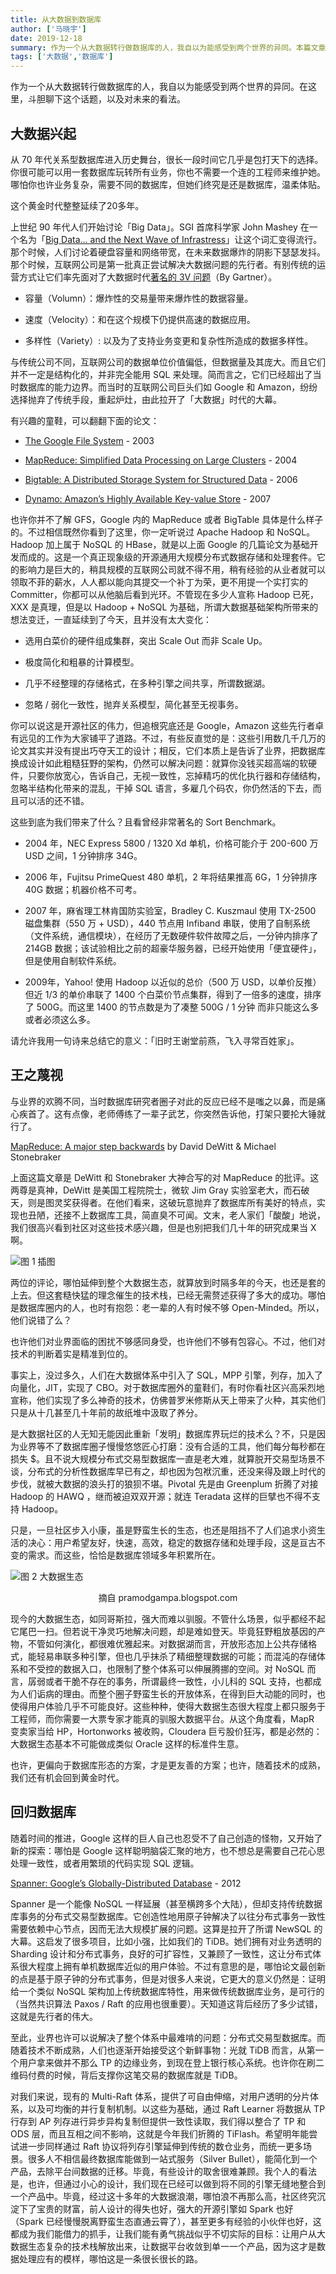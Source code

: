 ```yaml
---
title: 从大数据到数据库
author: ['马晓宇']
date: 2019-12-18
summary: 作为一个从大数据转行做数据库的人，我自以为能感受到两个世界的异同。本篇文章，斗胆聊下这个话题，以及对未来的看法。
tags: ['大数据','数据库']
---
```


作为一个从大数据转行做数据库的人，我自以为能感受到两个世界的异同。在这里，斗胆聊下这个话题，以及对未来的看法。

## 大数据兴起

从 70 年代关系型数据库进入历史舞台，很长一段时间它几乎是包打天下的选择。你很可能可以用一套数据库玩转所有业务，你也不需要一个连的工程师来维护她。哪怕你也许业务复杂，需要不同的数据库，但她们终究是还是数据库，温柔体贴。

这个黄金时代整整延续了20多年。

上世纪 90 年代人们开始讨论「Big Data」。SGI 首席科学家 John Mashey 在一个名为「[Big Data… and the Next Wave of Infrastress](https://static.usenix.org/event/usenix99/invited_talks/mashey.pdf)」让这个词汇变得流行。那个时候，人们讨论着硬盘容量和网络带宽，在未来数据爆炸的阴影下瑟瑟发抖。那个时候，互联网公司是第一批真正尝试解决大数据问题的先行者。有别传统的运营方式让它们率先面对了大数据时代[著名的 3V 问题](https://blogs.gartner.com/doug-laney/files/2012/01/ad949-3D-Data-Management-Controlling-Data-Volume-Velocity-and-Variety.pdf)（By Gartner）。

*   容量（Volumn）：爆炸性的交易量带来爆炸性的数据容量。

*   速度（Velocity）：和在这个规模下仍提供高速的数据应用。

*   多样性（Variety）: 以及为了支持业务变更和复杂性所造成的数据多样性。

与传统公司不同，互联网公司的数据单位价值偏低，但数据量及其庞大。而且它们并不一定是结构化的，并非完全能用 SQL 来处理。简而言之，它们已经超出了当时数据库的能力边界。而当时的互联网公司巨头们如 Google 和 Amazon，纷纷选择抛弃了传统手段，重起炉灶，由此拉开了「大数据」时代的大幕。

有兴趣的童鞋，可以翻翻下面的论文：

*   [The Google File System](https://static.googleusercontent.com/media/research.google.com/en//archive/gfs-sosp2003.pdf) - 2003

*   [MapReduce: Simplified Data Processing on Large Clusters](https://static.googleusercontent.com/media/research.google.com/en//archive/mapreduce-osdi04.pdf) - 2004

*   [Bigtable: A Distributed Storage System for Structured Data](https://static.googleusercontent.com/media/research.google.com/en//archive/bigtable-osdi06.pdf) - 2006

*   [Dynamo: Amazon’s Highly Available Key-value Store](https://www.allthingsdistributed.com/files/amazon-dynamo-sosp2007.pdf) - 2007

也许你并不了解 GFS，Google 内的 MapReduce 或者 BigTable 具体是什么样子的。不过相信既然你看到了这里，你一定听说过 Apache Hadoop 和 NoSQL。Hadoop 加上属于 NoSQL 的 HBase，就是以上面 Google 的几篇论文为基础开发而成的。这是一个真正现象级的开源通用大规模分布式数据存储和处理套件。它的影响力是巨大的，稍具规模的互联网公司就不得不用，稍有经验的从业者就可以领取不菲的薪水，人人都以能向其提交一个补丁为荣，更不用提一个实打实的 Committer，你都可以从他脑后看到光环。不管现在多少人宣称 Hadoop 已死，XXX 是真理，但是以 Hadoop + NoSQL 为基础，所谓大数据基础架构所带来的想法变迁，一直延续到了今天，且并没有太大变化：

*   选用白菜价的硬件组成集群，突出 Scale Out 而非 Scale Up。

*   极度简化和粗暴的计算模型。

*   几乎不经整理的存储格式，在多种引擎之间共享，所谓数据湖。

*   忽略 / 弱化一致性，抛弃关系模型，简化甚至无视事务。

你可以说这是开源社区的伟力，但追根究底还是 Google，Amazon 这些先行者卓有远见的工作为大家铺平了道路。不过，有些反直觉的是：这些引用数几千几万的论文其实并没有提出巧夺天工的设计；相反，它们本质上是告诉了业界，把数据库换成设计如此粗糙狂野的架构，仍然可以解决问题：就算你没钱买超高端的软硬件，只要你放宽心，告诉自己，无视一致性，忘掉精巧的优化执行器和存储结构，忽略半结构化带来的混乱，干掉 SQL 语言，多雇几个码农，你仍然活的下去，而且可以活的还不错。

这些到底为我们带来了什么？且看曾经非常著名的 Sort Benchmark。

*   2004 年，NEC Express 5800 / 1320 Xd 单机，价格可能介于 200-600 万 USD 之间，1 分钟排序 34G。

*   2006 年，Fujitsu PrimeQuest 480 单机，2 年将结果推高 6G，1 分钟排序 40G 数据；机器价格不可考。

*   2007 年，麻省理工林肯国防实验室，Bradley C. Kuszmaul 使用 TX-2500 磁盘集群（550 万 + USD），440 节点用 Infiband 串联，使用了自制系统（文件系统，通信模块），在经历了无数硬件软件故障之后，一分钟内排序了 214GB 数据；该试验相比之前的超豪华服务器，已经开始使用「便宜硬件」，但是使用自制软件系统。

*   2009年，Yahoo! 使用 Hadoop 以近似的总价（500 万 USD，以单价反推）但近 1/3 的单价串联了 1400 个白菜价节点集群，得到了一倍多的速度，排序了 500G。而这里 1400 的节点数是为了凑整 500G / 1 分钟 而非只能这么多或者必须这么多。

请允许我用一句诗来总结它的意义：「旧时王谢堂前燕，飞入寻常百姓家」。

## 王之蔑视

与业界的欢腾不同，当时数据库研究者圈子对此的反应已经不是嗤之以鼻，而是痛心疾首了。这有点像，老师傅练了一辈子武艺，你突然告诉他，打架只要抡大锤就行了。

[MapReduce: A major step backwards](https://homes.cs.washington.edu/~billhowe/mapreduce_a_major_step_backwards.html) by David DeWitt & Michael Stonebraker

上面这篇文章是 DeWitt 和 Stonebraker 大神合写的对 MapReduce 的批评。这两尊是真神，DeWitt 是美国工程院院士，微软 Jim Gray 实验室老大，而石破天，则是图灵奖获得者。在他们看来，这破玩意抛弃了数据库所有美好的特点，实现也丑陋，还接不上数据库工具，简直臭不可闻。文末，老人家们「酸酸」地说，我们很高兴看到社区对这些技术感兴趣，但是也别把我们几十年的研究成果当 X 啊。

![图 1 插图](media/from-big-data-to-databases/1.png)

两位的评论，哪怕延伸到整个大数据生态，就算放到时隔多年的今天，也还是套的上去。但这套糙快猛的理念催生的技术栈，已经无需赘述获得了多大的成功。哪怕是数据库圈内的人，也时有抱怨：老一辈的人有时候不够 Open-Minded。所以，他们说错了么？

也许他们对业界面临的困扰不够感同身受，也许他们不够有包容心。不过，他们对技术的判断着实是精准到位的。

事实上，没过多久，人们在大数据体系中引入了 SQL，MPP 引擎，列存，加入了向量化，JIT，实现了 CBO。对于数据库圈外的童鞋们，有时你看社区兴高采烈地宣称，他们实现了多么神奇的技术，仿佛普罗米修斯从天上带来了火种，其实他们只是从十几甚至几十年前的故纸堆中汲取了养分。

是大数据社区的人无知无能因此重新「发明」数据库界玩烂的技术么？不，只是因为业界等不了数据库圈子慢慢悠悠匠心打磨：没有合适的工具，他们每分每秒都在损失 $。且不说大规模分布式交易型数据库一直是老大难，就算脱开交易型场景不谈，分布式的分析性数据库早已有之，却也因为包袱沉重，还没来得及跟上时代的步伐，就被大数据的浪头打的狼狈不堪。Pivotal 先是由 Greenplum 折腾了对接 Hadoop 的 HAWQ ，继而被迫双双开源；就连 Teradata 这样的巨擘也不得不支持 Hadoop。

只是，一旦社区步入小康，虽是野蛮生长的生态，也还是阻挡不了人们追求小资生活的决心：用户希望友好，快速，高效，稳定的数据存储和处理手段，这是亘古不变的需求。而这些，恰恰是数据库领域多年积累所在。

![图 2 大数据生态](media/from-big-data-to-databases/2.png)

<center>摘自 pramodgampa.blogspot.com</center>

现今的大数据生态，如同哥斯拉，强大而难以驯服。不管什么场景，似乎都经不起它尾巴一扫。但若说干净灵巧地解决问题，却是难如登天。毕竟狂野粗放基因的产物，不管如何演化，都很难优雅起来。对数据湖而言，开放形态加上公共存储格式，能轻易串联多种引擎，但也几乎抹杀了精细整理数据的可能；而混沌的存储体系和不受控的数据入口，也限制了整个体系可以伸展腾挪的空间。对 NoSQL 而言，孱弱或者干脆不存在的事务，所谓最终一致性，小儿科的 SQL 支持，也都成为人们诟病的理由。而整个圈子野蛮生长的开放体系，在得到巨大动能的同时，也使得用户体验几乎不可能良好。这些种种，使得大数据生态很大程度上都只服务于工程师，而你需要一大票专家才能真的驯服大数据平台。从这个角度看，MapR 变卖家当给 HP，Hortonworks 被收购，Cloudera 巨亏股价狂泻，都是必然的：大数据生态基本不可能做成类似 Oracle 这样的标准件生意。

也许，更偏向于数据库形态的方案，才是更友善的方案；也许，随着技术的成熟，我们还有机会回到黄金时代。

## 回归数据库

随着时间的推进，Google 这样的巨人自己也忍受不了自己创造的怪物，又开始了新的探索：哪怕是 Google 这样聪明脑袋汇聚的地方，也不想总是需要自己花心思处理一致性，或者用繁琐的代码实现 SQL 逻辑。

[Spanner: Google’s Globally-Distributed Database](https://static.googleusercontent.com/media/research.google.com/en//archive/spanner-osdi2012.pdf) - 2012

Spanner 是一个能像 NoSQL 一样延展（甚至横跨多个大陆），但却支持传统数据库事务的分布式交易型数据库。它创造性地用原子钟解决了以往分布式事务一致性需要依赖中心节点，因而无法大规模扩展的问题。这算是拉开了所谓 NewSQL 的大幕。这启发了很多项目，比如小强，比如我们的 TiDB。她们拥有对业务透明的 Sharding 设计和分布式事务，良好的可扩容性，又兼顾了一致性，这让分布式体系很大程度上拥有单机数据库近似的用户体验。不过有意思的是，哪怕论文最创新的点是基于原子钟的分布式事务，但是对很多人来说，它更大的意义仍然是：证明给一个类似 NoSQL 架构加上传统数据库特性，用来做传统数据库业务，是可行的（当然共识算法 Paxos / Raft 的应用也很重要）。天知道这背后经历了多少试错，这就是先行者的伟大。

至此，业界也许可以说解决了整个体系中最难啃的问题：分布式交易型数据库。而随着技术不断成熟，人们也逐渐开始接受这个新鲜事物：光就 TiDB 而言，从第一个用户拿来做并不那么 TP 的边缘业务，到现在登上银行核心系统。也许你在刷二维码付费的时候，背后支撑你这笔交易的数据库就是 TiDB。

对我们来说，现有的 Multi-Raft 体系，提供了可自由伸缩，对用户透明的分片体系，以及可均衡的并行复制机制。以这些为基础，通过 Raft Learner 将数据从 TP 行存到 AP 列存进行异步异构复制但提供一致性读取，我们得以整合了 TP 和 ODS 层，而且互相之间不影响，这就是今年我们折腾的 TiFlash。希望明年能尝试进一步同样通过 Raft 协议将列存引擎延伸到传统的数仓业务，而统一更多场景。很多人不相信最终数据库能做到一站式服务（Silver Bullet），能简化到一个产品，去除平台间数据的迁移。毕竟，有些设计的取舍很难兼顾。我个人的看法是，也许，但通过小心的设计，我们现在已经可以做到将不同的引擎无缝地整合到一个产品中。毕竟，经过这十多年的大数据浪潮，哪怕浪不再那么高，社区终究沉淀下了宝贵的财富，前人设计的得失也好，强大的开源引擎如 Spark 也好（Spark 已经慢慢脱离野蛮生态直通云霄了），甚至更多有经验的小伙伴也好，这都成为我们能借力的抓手，让我们能有勇气挑战似乎不切实际的目标：让用户从大数据生态复杂的技术栈解放出来，让数据平台收敛到单一一个产品，因为这才是数据处理应有的模样，哪怕这是一条很长很长的路。